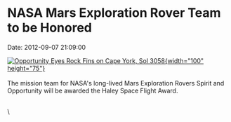 NASA Mars Exploration Rover Team to be Honored
==============================================

Date: 2012-09-07 21:09:00

[![Opportunity Eyes Rock Fins on Cape York, Sol
3058](http://www.jpl.nasa.gov/images/mer/2012-09-07/pia16128-th.jpg){width="100"
height="75"}](http://www.jpl.nasa.gov/news/news.cfm?release=2012-280&rn=news.xml&rst=3508)\
\
The mission team for NASA\'s long-lived Mars Exploration Rovers Spirit
and Opportunity will be awarded the Haley Space Flight Award.

\
\
